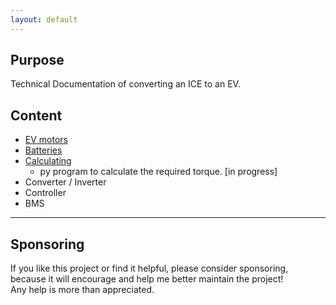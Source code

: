 ```yaml
---
layout: default
---
```


## Purpose
Technical Documentation of converting an ICE to an EV. 

## Content
* [EV motors](./evEngine.md) 
* [Batteries](./batteries.md) 
* [Calculating](./calculating.md)
  * py program to calculate the required torque. [in progress]
*  Converter / Inverter
*  Controller
*  BMS 

***

## Sponsoring

If you like this project or find it helpful, please consider sponsoring, <br>
because it will encourage and help me better maintain the project! <br>
Any help is more than appreciated. 

